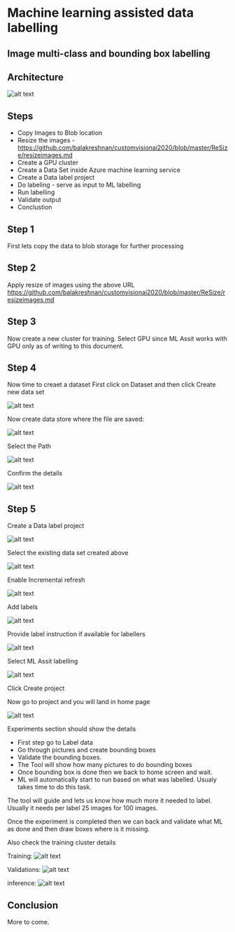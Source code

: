 # Machine learning assisted data labelling

## Image multi-class and bounding box labelling

## Architecture

![alt text](https://github.com/balakreshnan/customvisionai2020/blob/master/images/mlassitresize.jpg "Architecture")

## Steps

- Copy Images to Blob location
- Resize the images - https://github.com/balakreshnan/customvisionai2020/blob/master/ReSize/resizeimages.md
- Create a GPU cluster
- Create a Data Set inside Azure machine learning service
- Create a Data label project
- Do labeling - serve as input to ML labelling
- Run labelling
- Validate output
- Conclustion

## Step 1

First lets copy the data to blob storage for further processing

## Step 2

Apply resize of images using the above URL
https://github.com/balakreshnan/customvisionai2020/blob/master/ReSize/resizeimages.md

## Step 3

Now create a new cluster for training. Select GPU since ML Assit works with GPU only as of writing to this document.

## Step 4

Now time to creaet a dataset
First click on Dataset and then click Create new data set

![alt text](https://github.com/balakreshnan/customvisionai2020/blob/master/images/dataset1.jpg "dataset")

Now create data store where the file are saved:

![alt text](https://github.com/balakreshnan/customvisionai2020/blob/master/images/dataset2.jpg "dataset")

Select the Path

![alt text](https://github.com/balakreshnan/customvisionai2020/blob/master/images/dataset3.jpg "dataset")

Confirm the details

![alt text](https://github.com/balakreshnan/customvisionai2020/blob/master/images/dataset4.jpg "dataset")

## Step 5

Create a Data label project

![alt text](https://github.com/balakreshnan/customvisionai2020/blob/master/images/datalabel1.jpg "DataLabel")

Select the existing data set created above

![alt text](https://github.com/balakreshnan/customvisionai2020/blob/master/images/datalabel2.jpg "DataLabel")

Enable Incremental refresh

![alt text](https://github.com/balakreshnan/customvisionai2020/blob/master/images/datalabel3.jpg "DataLabel")

Add labels

![alt text](https://github.com/balakreshnan/customvisionai2020/blob/master/images/datalabel4.jpg "DataLabel")

Provide label instruction if available for labellers

![alt text](https://github.com/balakreshnan/customvisionai2020/blob/master/images/datalabel5.jpg "DataLabel")

Select ML Assit labelling

![alt text](https://github.com/balakreshnan/customvisionai2020/blob/master/images/datalabel7.jpg "DataLabel")

Click Create project

Now go to project and you will land in home page

![alt text](https://github.com/balakreshnan/customvisionai2020/blob/master/images/datalabel8.jpg "DataLabel")

Experiments section should show the details

- First step go to Label data
- Go through pictures and create bounding boxes
- Validate the bounding boxes.
- The Tool will show how many pictures to do bounding boxes
- Once bounding box is done then we back to home screen and wait.
- ML will automatically start to run based on what was labelled. Usualy takes time to do this task.

The tool will guide and lets us know how much more it needed to label. Usually it needs per label 25 images for 100 images.

Once the experiment is completed then we can back and validate what ML as done and then draw boxes where is it missing.

Also check the training cluster details

Training:
![alt text](https://github.com/balakreshnan/customvisionai2020/blob/master/images/datalabel9.jpg "DataLabel")

Validations:
![alt text](https://github.com/balakreshnan/customvisionai2020/blob/master/images/datalabel10.jpg "DataLabel")

inference:
![alt text](https://github.com/balakreshnan/customvisionai2020/blob/master/images/datalabel11.jpg "DataLabel")

## Conclusion

More to come.